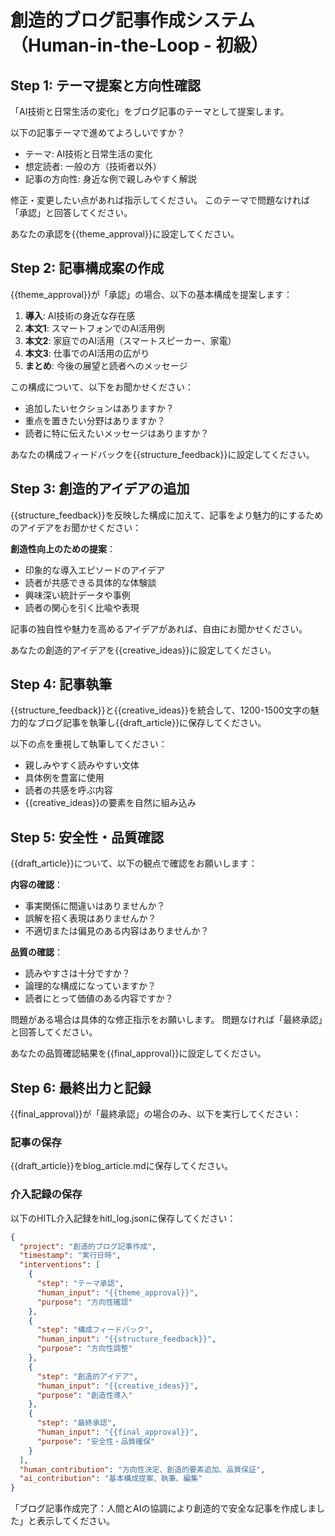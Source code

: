 # 創造的ブログ記事作成システム（Human-in-the-Loop - 初級）

## Step 1: テーマ提案と方向性確認

「AI技術と日常生活の変化」をブログ記事のテーマとして提案します。

以下の記事テーマで進めてよろしいですか？
- テーマ: AI技術と日常生活の変化
- 想定読者: 一般の方（技術者以外）
- 記事の方向性: 身近な例で親しみやすく解説

修正・変更したい点があれば指示してください。
このテーマで問題なければ「承認」と回答してください。

あなたの承認を{{theme_approval}}に設定してください。

## Step 2: 記事構成案の作成

{{theme_approval}}が「承認」の場合、以下の基本構成を提案します：

1. **導入**: AI技術の身近な存在感
2. **本文1**: スマートフォンでのAI活用例
3. **本文2**: 家庭でのAI活用（スマートスピーカー、家電）
4. **本文3**: 仕事でのAI活用の広がり
5. **まとめ**: 今後の展望と読者へのメッセージ

この構成について、以下をお聞かせください：
- 追加したいセクションはありますか？
- 重点を置きたい分野はありますか？
- 読者に特に伝えたいメッセージはありますか？

あなたの構成フィードバックを{{structure_feedback}}に設定してください。

## Step 3: 創造的アイデアの追加

{{structure_feedback}}を反映した構成に加えて、記事をより魅力的にするためのアイデアをお聞かせください：

**創造性向上のための提案**：
- 印象的な導入エピソードのアイデア
- 読者が共感できる具体的な体験談
- 興味深い統計データや事例
- 読者の関心を引く比喩や表現

記事の独自性や魅力を高めるアイデアがあれば、自由にお聞かせください。

あなたの創造的アイデアを{{creative_ideas}}に設定してください。

## Step 4: 記事執筆

{{structure_feedback}}と{{creative_ideas}}を統合して、1200-1500文字の魅力的なブログ記事を執筆し{{draft_article}}に保存してください。

以下の点を重視して執筆してください：
- 親しみやすく読みやすい文体
- 具体例を豊富に使用
- 読者の共感を呼ぶ内容
- {{creative_ideas}}の要素を自然に組み込み

## Step 5: 安全性・品質確認

{{draft_article}}について、以下の観点で確認をお願いします：

**内容の確認**：
- 事実関係に間違いはありませんか？
- 誤解を招く表現はありませんか？
- 不適切または偏見のある内容はありませんか？

**品質の確認**：
- 読みやすさは十分ですか？
- 論理的な構成になっていますか？
- 読者にとって価値のある内容ですか？

問題がある場合は具体的な修正指示をお願いします。
問題なければ「最終承認」と回答してください。

あなたの品質確認結果を{{final_approval}}に設定してください。

## Step 6: 最終出力と記録

{{final_approval}}が「最終承認」の場合のみ、以下を実行してください：

### 記事の保存
{{draft_article}}をblog_article.mdに保存してください。

### 介入記録の保存
以下のHITL介入記録をhitl_log.jsonに保存してください：

```json
{
  "project": "創造的ブログ記事作成",
  "timestamp": "実行日時",
  "interventions": [
    {
      "step": "テーマ承認",
      "human_input": "{{theme_approval}}",
      "purpose": "方向性確認"
    },
    {
      "step": "構成フィードバック", 
      "human_input": "{{structure_feedback}}",
      "purpose": "方向性調整"
    },
    {
      "step": "創造的アイデア",
      "human_input": "{{creative_ideas}}",
      "purpose": "創造性導入"
    },
    {
      "step": "最終承認",
      "human_input": "{{final_approval}}",
      "purpose": "安全性・品質確保"
    }
  ],
  "human_contribution": "方向性決定、創造的要素追加、品質保証",
  "ai_contribution": "基本構成提案、執筆、編集"
}
```

「ブログ記事作成完了：人間とAIの協調により創造的で安全な記事を作成しました」と表示してください。

